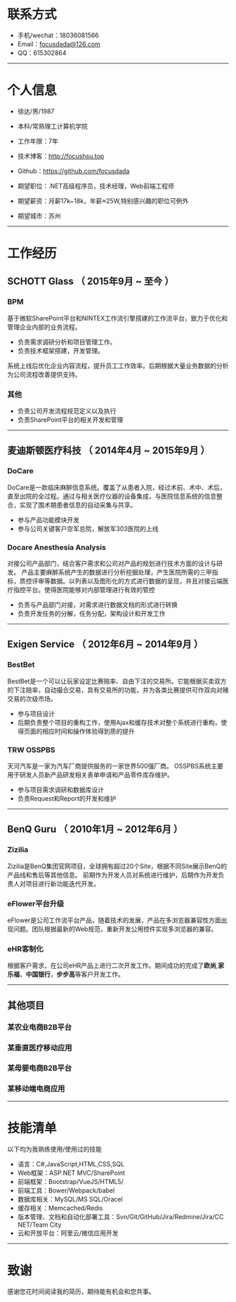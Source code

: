 # 联系方式

- 手机/wechat：18036081566 
- Email：focusdada@126.com 
- QQ：615302864

---

# 个人信息

 - 徐达/男/1987 
 - 本科/常熟理工计算机学院 
 - 工作年限：7年
 - 技术博客：http://focushsu.top
 - Github：https://github.com/focusdada
 
 - 期望职位：.NET高级程序员，技术经理，Web前端工程师
 - 期望薪资：月薪17k~18k，年薪≈25W,特别感兴趣的职位可例外
 - 期望城市：苏州

---

# 工作经历

## SCHOTT Glass （ 2015年9月 ~ 至今 ）

### BPM 

基于微软SharePoint平台和NINTEX工作流引擎搭建的工作流平台，致力于优化和管理企业内部的业务流程。

- 负责需求调研分析和项目管理工作。
- 负责技术框架搭建，开发管理。

系统上线后优化企业内容流程，提升员工工作效率。后期根据大量业务数据的分析为公司流程改善提供支持。

### 其他

- 负责公司开发流程规范定义以及执行
- 负责SharePoint平台的相关开发和管理

---
 
## 麦迪斯顿医疗科技 （ 2014年4月 ~ 2015年9月 ）

### DoCare

DoCare是一款临床麻醉信息系统。覆盖了从患者入院，经过术前、术中、术后，直至出院的全过程。通过与相关医疗仪器的设备集成，与医院信息系统的信息整合，实现了围术期患者信息的自动采集与共享。

- 参与产品功能模块开发
- 参与公司关键客户空军总院，解放军303医院的上线


### Docare Anesthesia Analysis

对接公司产品部门，结合客户需求和公司对产品的规划进行技术方面的设计与研发。
产品主要麻醉系统产生的数据进行分析挖掘处理，产生医院所需的三甲指标，质控评审等数据。以列表以及图形化的方式进行数据的呈现，并且对接云端医疗指控平台。使得医院能够对内部管理进行有效的管控

- 负责与产品部门对接，对需求进行数据文档的形式进行转换
- 负责开发任务的分解，任务分配，架构设计和开发工作

---

## Exigen Service （ 2012年6月 ~ 2014年9月 ）

### BestBet

BestBet是一个可以让玩家设定比赛赔率、自由下注的交易所。它能根据买卖双方的下注赔率，自动撮合交易，具有交易所的功能，并为各类比赛提供可作双向对赌交易的次级市场。

- 参与项目设计
- 后期负责整个项目的重构工作，使用Ajax和缓存技术对整个系统进行重构，使得页面的相应时间和操作体验得到质的提升


### TRW OSSPBS

天河汽车是一家为汽车厂商提供服务的一家世界500强厂商。
OSSPBS系统主要用于研发人员新产品研发相关表单申请和产品零件库存维护。

- 参与项目需求调研和数据库设计
- 负责Request和Report的开发和维护

---

## BenQ Guru （ 2010年1月 ~ 2012年6月 ）

### Zizilia

Zizilia是BenQ集团官网项目，全球拥有超过20个Site，根据不同Site展示BenQ的产品线和售后等其他信息。
前期作为开发人员对系统进行维护，后期作为开发负责人对项目进行新功能迭代开发。

### eFlower平台升级

eFlower是公司工作流平台产品，随着技术的发展，产品在多浏览器兼容性方面出现问题。团队根据最新的Web规范，重新开发公用控件实现多浏览器的兼容。

### eHR客制化

根据客户需求，在公司eHR产品上进行二次开发工作。期间成功的完成了**欧尚**,**家乐福**，**中国银行**，**步步高**等客户开发工作。

---

## 其他项目

### 某农业电商B2B平台

### 某垂直医疗移动应用

### 某母婴电商B2B平台

### 某移动端电商应用

---

# 技能清单

以下均为我熟练使用/使用过的技能

- 语言：C#,JavaScript,HTML,CSS,SQL
- Web框架：ASP.NET MVC/SharePoint
- 前端框架：Bootstrap/VueJS/HTML5/
- 前端工具：Bower/Webpack/babel
- 数据库相关：MySQL/MS SQL/Oracel
- 缓存相关：Memcached/Redis
- 版本管理、文档和自动化部署工具：Svn/Git/GitHub/Jira/Redmine/Jira/CC NET/Team City
- 云和开放平台：阿里云/微信应用开发

---

# 致谢
感谢您花时间阅读我的简历，期待能有机会和您共事。